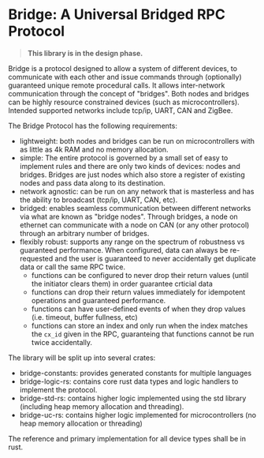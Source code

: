 # Bridge: A Universal Bridged RPC Protocol

> **This library is in the design phase.**

Bridge is a protocol designed to allow a system of different devices, to
communicate with each other and issue commands through (optionally) guaranteed
unique remote procedural calls. It allows inter-network communication through the
concept of "bridges". Both nodes and bridges can be highly resource constrained
devices (such as microcontrollers). Intended supported networks include tcp/ip,
UART, CAN and ZigBee.

The Bridge Protocol has the following requirements:
- lightweight: both nodes and bridges can be run on microcontrollers with as
  little as 4k RAM and no memory allocation.
- simple: The entire protocol is governed by a small set of easy to
  implement rules and there are only two kinds of devices: nodes and bridges.
  Bridges are just nodes which also store a register of existing nodes and pass
  data along to its destination.
- network agnostic: can be run on any network that is masterless and has the
  ability to broadcast (tcp/ip, UART, CAN, etc).
- bridged: enables seamless communication between different networks via
  what are known as "bridge nodes". Through bridges, a node on ethernet can
  communicate with a node on CAN (or any other protocol) through an arbitrary
  number of bridges.
- flexibly robust: supports any range on the spectrum of robustness vs
  guaranteed performance. When configured, data can always be re-requested
  and the user is guaranteed to never accidentally get duplicate data or call
  the same RPC twice.
    - functions can be configured to never drop their return values (until the
      initiator clears them) in order guarantee crticial data
    - functions can drop their return values immediately for idempotent
      operations and guaranteed performance.
    - functions can have user-defined events of when they drop values
      (i.e. timeout, buffer fullness, etc)
    - functions can store an index and only run when the index matches the
      `cx_id` given in the RPC, guaranteing that functions cannot be run
      twice accidentally.

The library will be split up into several crates:
- bridge-constants: provides generated constants for multiple languages
- bridge-logic-rs: contains core rust data types and logic handlers to implement
  the protocol.
- bridge-std-rs: contains higher logic implemented using the std library (including
  heap memory allocation and threading).
- bridge-uc-rs: contains higher logic implemented for microcontrollers (no heap
  memory allocation or threading)

The reference and primary implementation for all device types shall be in rust.

